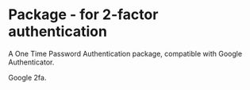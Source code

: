 # Package - for 2-factor authentication


A One Time Password Authentication package, compatible with Google Authenticator.



Google 2fa.

